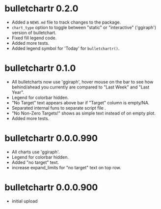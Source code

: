 # bulletchartr 0.2.0

* Added a `NEWS.md` file to track changes to the package.
* `chart_type` option to toggle between "static" or "interactive" ('ggiraph') version of bulletchart.
* Fixed fill legend code.
* Added more tests.
* Added legend symbol for 'Today' for `bulletchartr()`.

# bulletchartr 0.1.0

* All bulletcharts now use 'ggiraph', hover mouse on the bar to see how behind/ahead you currently are compared to "Last Week" and "Last Year".
* Legend for colorbar hidden.
* "No Target" text appears above bar if "Target" column is empty/NA.
* Separated internal funs to separate script file .
* "No Non-Zero Targets!" shows as simple text instead of on empty plot.
* Added more tests.

# bulletchartr 0.0.0.990

* All charts use 'ggiraph'.
* Legend for colorbar hidden.
* Added "no target" text.
* increase expand_limits for "no target" text on top row.

# bulletchartr 0.0.0.900

* initial upload
